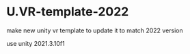 # U.VR-template-2022
make new unity vr template to update it to match 2022 version

use unity 2021.3.10f1
